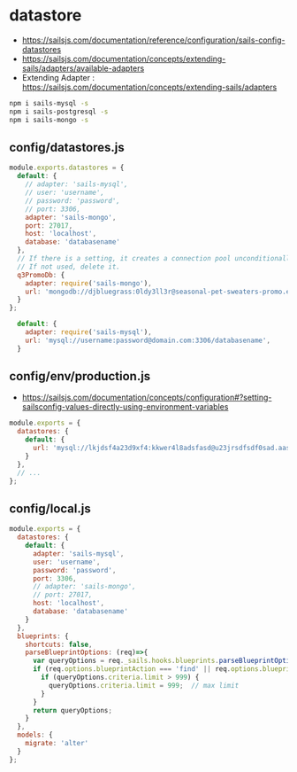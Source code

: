 # datastore

- https://sailsjs.com/documentation/reference/configuration/sails-config-datastores
- https://sailsjs.com/documentation/concepts/extending-sails/adapters/available-adapters
- Extending Adapter : https://sailsjs.com/documentation/concepts/extending-sails/adapters

```bash
npm i sails-mysql -s
npm i sails-postgresql -s
npm i sails-mongo -s
```
## config/datastores.js

```javascript
module.exports.datastores = {
  default: {
    // adapter: 'sails-mysql',
    // user: 'username',
    // password: 'password',
    // port: 3306,
    adapter: 'sails-mongo',
    port: 27017,
    host: 'localhost',
    database: 'databasename'
  },
  // If there is a setting, it creates a connection pool unconditionally.
  // If not used, delete it.
  q3PromoDb: {
    adapter: require('sails-mongo'),
    url: 'mongodb://djbluegrass:0ldy3ll3r@seasonal-pet-sweaters-promo.example.com:27017/promotional',
  }
};
```

```javascript
  default: {
    adapter: require('sails-mysql'),
    url: 'mysql://username:password@domain.com:3306/databasename',
  }
```

## config/env/production.js

- https://sailsjs.com/documentation/concepts/configuration#?setting-sailsconfig-values-directly-using-environment-variables

```javascript
module.exports = {
  datastores: {
    default: {
      url: 'mysql://lkjdsf4a23d9xf4:kkwer4l8adsfasd@u23jrsdfsdf0sad.aasdfsdfsafd.us-west-2.ere.amazonaws.com:3306/ke9944a4x23423g',
    }
  },
  // ...
};
```

## config/local.js
 
```javascript
module.exports = {
  datastores: {
    default: {
      adapter: 'sails-mysql',
      user: 'username',
      password: 'password',
      port: 3306,
      // adapter: 'sails-mongo',
      // port: 27017,
      host: 'localhost',
      database: 'databasename'
    }
  },
  blueprints: {
    shortcuts: false,
    parseBlueprintOptions: (req)=>{
      var queryOptions = req._sails.hooks.blueprints.parseBlueprintOptions(req);
      if (req.options.blueprintAction === 'find' || req.options.blueprintAction === 'populate') {
        if (queryOptions.criteria.limit > 999) {
          queryOptions.criteria.limit = 999;  // max limit
        }
      }
      return queryOptions;
    }
  },
  models: {
    migrate: 'alter'
  }
};
```